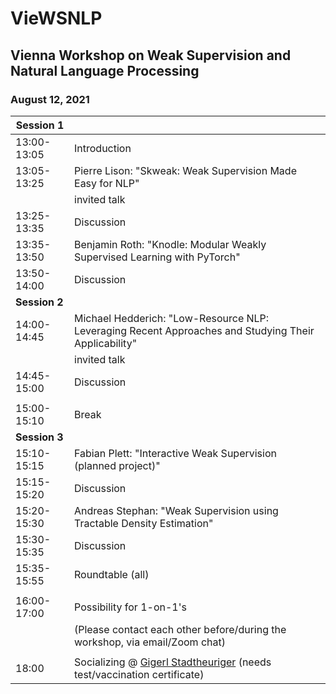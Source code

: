 # VieWSNLP
## Vienna Workshop on Weak Supervision and Natural Language Processing
### August 12, 2021

|**Session 1**||
|---|---|
|13:00-13:05 | Introduction |
|13:05-13:25 | Pierre Lison: "Skweak: Weak Supervision Made Easy for NLP" |
| | invited talk |
|13:25-13:35 | Discussion  |
|13:35-13:50 | Benjamin Roth: "Knodle: Modular Weakly Supervised Learning with PyTorch"  |
|13:50-14:00 | Discussion  |
| **Session 2** ||
|14:00-14:45 | Michael Hedderich: "Low-Resource NLP: Leveraging Recent Approaches and Studying Their Applicability" |
| | invited talk |
|14:45-15:00 | Discussion |
|||
|15:00-15:10 | Break |
|**Session 3**||
|15:10-15:15| Fabian Plett: "Interactive Weak Supervision (planned project)"|
|15:15-15:20| Discussion|
|15:20-15:30| Andreas Stephan: "Weak Supervision using Tractable Density Estimation"|
|15:30-15:35| Discussion|
|15:35-15:55| Roundtable (all)|
|||
|16:00-17:00|Possibility for 1-on-1's|
|| (Please contact each other before/during the workshop, via email/Zoom chat)|
|||
| 18:00 | Socializing @ [Gigerl Stadtheuriger](https://www.gigerl.at/) (needs test/vaccination certificate)|
